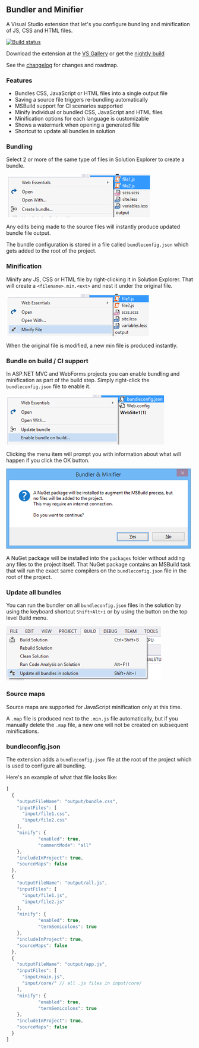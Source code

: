 ## Bundler and Minifier

A Visual Studio extension that let's you configure bundling and
minification of JS, CSS and HTML files.

[![Build status](https://ci.appveyor.com/api/projects/status/ktn1qy982qsprwb5?svg=true)](https://ci.appveyor.com/project/madskristensen/bundlerminifier)

Download the extension at the
[VS Gallery](https://visualstudiogallery.msdn.microsoft.com/9ec27da7-e24b-4d56-8064-fd7e88ac1c40)
or get the
[nightly build](http://vsixgallery.com/extension/a0ae318b-4f07-4f71-93cb-f21d3f03c6d3/)

See the
[changelog](https://github.com/madskristensen/BundlerMinifier/blob/master/CHANGELOG.md)
for changes and roadmap.

### Features

- Bundles CSS, JavaScript or HTML files into a single output file
- Saving a source file triggers re-bundling automatically
- MSBuild support for CI scenarios supported
- Minify individual or bundled CSS, JavaScript and HTML files
- Minification options for each language is customizable
- Shows a watermark when opening a generated file
- Shortcut to update all bundles in solution

### Bundling

Select 2 or more of the same type of files in Solution Explorer
to create a bundle.

![Create bundle](art/contextmenu-createbundle.png)

Any edits being made to the source files will instantly produce
updated bundle file output.

The bundle configuration is stored in a file called `bundleconfig.json`
which gets added to the root of the project.

### Minification

Minify any JS, CSS or HTML file by right-clicking it in Solution
Explorer. That will create a `<filename>.min.<ext>` and nest
it under the original file.

![Minify file](art/contextmenu-minify.png)

When the original file is modified, a new min file is produced
instantly.

### Bundle on build / CI support

In ASP.NET MVC and WebForms projects you can enable bundling and
minification as part of the build step. Simply right-click the
`bundleconfig.json` file to enable it.

![Bundle on build](art/contextmenu-bundleonbuild.png)

Clicking the menu item will prompt you with information about what will
happen if you click the OK button.

![Bundle on build prompt](art/prompt-compileonsave.png)

A NuGet package will be installed into the `packages` folder without adding
any files to the project itself. That NuGet package contains an MSBuild
task that will run the exact same compilers on the `bundleconfig.json`
file in the root of the project.

### Update all bundles

You can run the bundler on all `bundleconfig.json` files
in the solution by using the keyboard shortcut `Shift+Alt+i`
or by using the button on the top level Build menu.

![Update all bundles](art/build-menu.png)

### Source maps

Source maps are supported for JavaScript minification only at this time.

A `.map` file is produced next to the `.min.js` file automatically,
but if you manually delete the `.map` file, a new one will not be
created on subsequent minifications.

### bundleconfig.json

The extension adds a `bundleconfig.json` file at the root of the
project which is used to configure all bundling.

Here's an example of what that file looks like:

```js
[
  {
    "outputFileName": "output/bundle.css",
    "inputFiles": [
      "input/file1.css",
      "input/file2.css"
    ],
    "minify": {
			"enabled": true,
			"commentMode": "all"
    },
    "includeInProject": true,
    "sourceMaps": false
  },
  {
    "outputFileName": "output/all.js",
    "inputFiles": [
      "input/file1.js",
      "input/file2.js"
    ],
    "minify": {
			"enabled": true,
			"termSemicolons": true
    },
    "includeInProject": true,
    "sourceMaps": false
  },
  {
    "outputFileName": "output/app.js",
    "inputFiles": [
      "input/main.js",
      "input/core/" // all .js files in input/core/
    ],
    "minify": {
			"enabled": true,
			"termSemicolons": true
    },
    "includeInProject": true,
    "sourceMaps": false
  }
]
```
